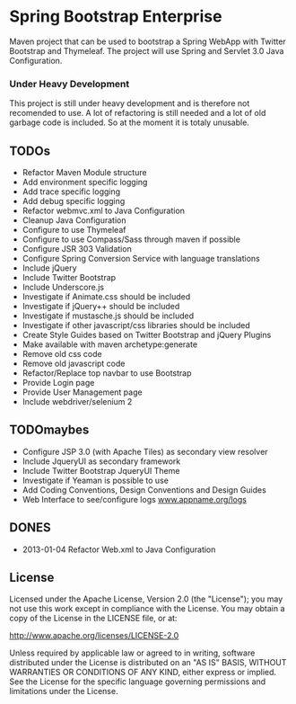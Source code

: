 Spring Bootstrap Enterprise
======================

Maven project that can be used to bootstrap a Spring WebApp with Twitter Bootstrap and Thymeleaf. The project will use Spring and Servlet 3.0 Java Configuration.

### Under Heavy Development

This project is still under heavy development and is therefore not recomended to use. A lot of refactoring is still needed and a lot of old garbage code is included. So at the moment it is totaly unusable.



## TODOs

* Refactor Maven Module structure
* Add environment specific logging
* Add trace specific logging
* Add debug specific logging
* Refactor webmvc.xml to Java Configuration
* Cleanup Java Configuration
* Configure to use Thymeleaf
* Configure to use Compass/Sass through maven if possible
* Configure JSR 303 Validation
* Configure Spring Conversion Service with language translations
* Include jQuery
* Include Twitter Bootstrap
* Include Underscore.js
* Investigate if Animate.css should be included
* Investigate if jQuery++ should be included
* Investigate if mustasche.js should be included
* Investigate if other javascript/css libraries should be included
* Create Style Guides based on Twitter Bootstrap and jQuery Plugins
* Make available with maven archetype:generate
* Remove old css code
* Remove old javascript code
* Refactor/Replace top navbar to use Bootstrap
* Provide Login page
* Provide User Management page
* Include webdriver/selenium 2



## TODOmaybes
* Configure JSP 3.0 (with Apache Tiles) as secondary view resolver
* Include JqueryUI as secondary framework
* Include Twitter Bootstrap JqueryUI Theme
* Investigate if Yeaman is possible to use
* Add Coding Conventions, Design Conventions and Design Guides
* Web Interface to see/configure logs www.appname.org/logs



## DONES
* 2013-01-04 Refactor Web.xml to Java Configuration



## License

Licensed under the Apache License, Version 2.0 (the "License");
you may not use this work except in compliance with the License.
You may obtain a copy of the License in the LICENSE file, or at:

   http://www.apache.org/licenses/LICENSE-2.0

Unless required by applicable law or agreed to in writing, software
distributed under the License is distributed on an "AS IS" BASIS,
WITHOUT WARRANTIES OR CONDITIONS OF ANY KIND, either express or implied.
See the License for the specific language governing permissions and
limitations under the License.